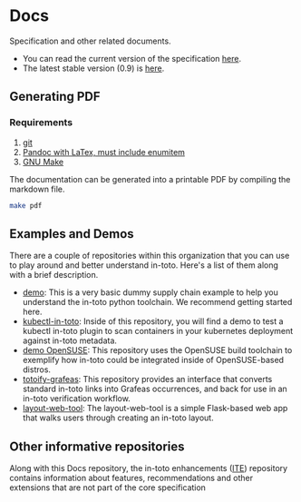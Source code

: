 # Docs
Specification and other related documents.

- You can read the current version of the specification [here](https://github.com/in-toto/docs/blob/master/in-toto-spec.md).
- The latest stable version (0.9) is [here](https://github.com/in-toto/docs/blob/v0.9/in-toto-spec.md).

## Generating PDF

### Requirements
1. [git](https://git-scm.com/ "git")
2. [Pandoc with LaTex, must include enumitem](https://pandoc.org/ "Pandoc")
3. [GNU Make](https://www.gnu.org/software/make/ "GNU Make")

The documentation can be generated into a printable PDF by compiling the
markdown file.

```bash
make pdf
```

## Examples and Demos

There are a couple of repositories within this organization that you can use to
play around and better understand in-toto. Here's a list of them along with a
brief description.

- [demo](https://github.com/in-toto/demo): This is a very basic dummy supply
  chain example to help you understand the in-toto python toolchain. We
  recommend getting started here.
- [kubectl-in-toto](https://github.com/in-toto/kubectl-in-toto): Inside of this
  repository, you will find a demo to test a kubectl in-toto plugin to scan
  containers in your kubernetes deployment against in-toto metadata.
- [demo OpenSUSE](https://github.com/in-toto/demo-opensuse): This repository
  uses the OpenSUSE build toolchain to exemplify how in-toto could be
  integrated inside of OpenSUSE-based distros.
- [totoify-grafeas](https://github.com/in-toto/totoify-grafeas): This repository
  provides an interface that converts standard in-toto links into Grafeas
  occurrences, and back for use in an in-toto verification workflow.
- [layout-web-tool](https://github.com/in-toto/layout-web-tool): The
  layout-web-tool is a simple Flask-based web app that walks users through
  creating an in-toto layout.

## Other informative repositories

Along with this Docs repository, the in-toto enhancements
([ITE](https://github.com/in-toto/ITE)) repository contains information about
features, recommendations and other extensions that are not part of the core
specification
